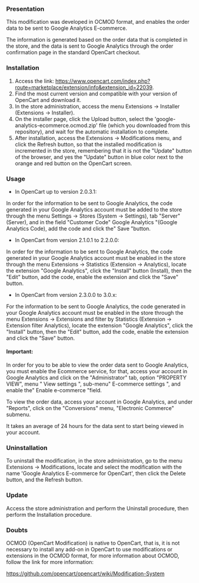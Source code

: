 ### Presentation

This modification was developed in OCMOD format, and enables the order data to be sent to Google Analytics E-commerce.

The information is generated based on the order data that is completed in the store, and the data is sent to Google Analytics through the order confirmation page in the standard OpenCart checkout.

### Installation

 1. Access the link: https://www.opencart.com/index.php?route=marketplace/extension/info&extension_id=22039.
 2. Find the most current version and compatible with your version of OpenCart and download it.
 3. In the store administration, access the menu Extensions → Installer (Extensions → Installer).
 4. On the installer page, click the Upload button, select the 'google-analytics-ecommerce.ocmod.zip' file (which you downloaded from this repository), and wait for the automatic installation to complete.
 5. After installation, access the Extensions → Modifications menu, and click the Refresh button, so that the installed modification is incremented in the store, remembering that it is not the "Update" button of the browser, and yes the "Update" button in blue color next to the orange and red button on the OpenCart screen.

### Usage

- In OpenCart up to version 2.0.3.1:

In order for the information to be sent to Google Analytics, the code generated in your Google Analytics account must be added to the store through the menu Settings → Stores (System → Settings), tab "Server" (Server), and in the field "Customer Code" Google Analytics "(Google Analytics Code), add the code and click the" Save "button.

- In OpenCart from version 2.1.0.1 to 2.2.0.0:

In order for the information to be sent to Google Analytics, the code generated in your Google Analytics account must be enabled in the store through the menu Extensions → Statistics (Extension → Analytics), locate the extension "Google Analytics", click the "Install" button (Install), then the "Edit" button, add the code, enable the extension and click the "Save" button.

- In OpenCart from version 2.3.0.0 to 3.0.x:

For the information to be sent to Google Analytics, the code generated in your Google Analytics account must be enabled in the store through the menu Extensions → Extensions and filter by Statistics (Extension → Extension filter Analytics), locate the extension "Google Analytics", click the "Install" button, then the "Edit" button, add the code, enable the extension and click the "Save" button.

#### Important:

In order for you to be able to view the order data sent to Google Analytics, you must enable the Ecommerce service, for that, access your account in Google Analytics and click on the "Administrator" tab, option "PROPERTY VIEW", menu " View settings ", sub-menu" E-commerce settings ", and enable the" Enable e-commerce "field.

To view the order data, access your account in Google Analytics, and under "Reports", click on the "Conversions" menu, "Electronic Commerce" submenu.

It takes an average of 24 hours for the data sent to start being viewed in your account.

### Uninstallation

To uninstall the modification, in the store administration, go to the menu Extensions → Modifications, locate and select the modification with the name 'Google Analytics E-commerce for OpenCart', then click the Delete button, and the Refresh button.

### Update

Access the store administration and perform the Uninstall procedure, then perform the Installation procedure.

### Doubts

OCMOD (OpenCart Modification) is native to OpenCart, that is, it is not necessary to install any add-on in OpenCart to use modifications or extensions in the OCMOD format, for more information about OCMOD, follow the link for more information:

https://github.com/opencart/opencart/wiki/Modification-System
